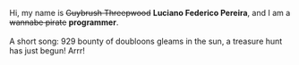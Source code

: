 Hi, my name is ~~Guybrush Threepwood~~ **Luciano Federico Pereira**, and I am a ~~wannabe pirate~~ **programmer**.<br><br>A short song: 929 bounty of doubloons gleams in the sun, a treasure hunt has just begun! Arrr!
